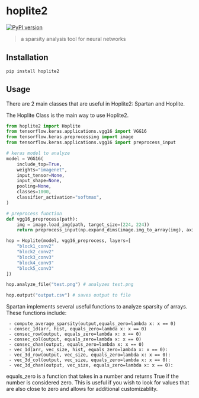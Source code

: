 # hoplite2
[![PyPI version](https://badge.fury.io/py/hoplite2.svg)](https://badge.fury.io/py/hoplite2)
> a sparsity analysis tool for neural networks

## Installation
`pip install hoplite2`


## Usage
There are 2 main classes that are useful in Hoplite2: Spartan and Hoplite.

The Hoplite Class is the main way to use Hoplite2.
```Python
from hoplite2 import Hoplite
from tensorflow.keras.applications.vgg16 import VGG16
from tensorflow.keras.preprocessing import image
from tensorflow.keras.applications.vgg16 import preprocess_input

# keras model to analyze
model = VGG16(
    include_top=True,
    weights="imagenet",
    input_tensor=None,
    input_shape=None,
    pooling=None,
    classes=1000,
    classifier_activation="softmax",
)

# preprocess function
def vgg16_preprocess(path):
    img = image.load_img(path, target_size=(224, 224))
    return preprocess_input(np.expand_dims(image.img_to_array(img), axis=0))

hop = Hoplite(model, vgg16_preprocess, layers=[
    "block1_conv2"
    "block2_conv2"
    "block3_conv3"
    "block4_conv3"
    "block5_conv3"
])

hop.analyze_file("test.png") # analyzes test.png

hop.output("output.csv") # saves output to file
```


Spartan implements several useful functions to analyze sparsity of arrays.
These functions include:
```
 - compute_average_sparsity(output,equals_zero=lambda x: x == 0)
 - consec_1d(arr, hist, equals_zero=lambda x: x == 0)
 - consec_row(output, equals_zero=lambda x: x == 0)
 - consec_col(output, equals_zero=lambda x: x == 0)
 - consec_chan(output, equals_zero=lambda x: x == 0)
 - vec_1d(arr, vec_size, hist, equals_zero=lambda x: x == 0):
 - vec_3d_row(output, vec_size, equals_zero=lambda x: x == 0):
 - vec_3d_col(output, vec_size, equals_zero=lambda x: x == 0):
 - vec_3d_chan(output, vec_size, equals_zero=lambda x: x == 0):
```

equals_zero is a function that takes in a number and returns True if the number is considered zero. This is useful if you wish to look for values that are also close to zero and allows for additional customizablity.
